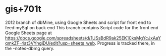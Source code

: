 # gis+701t
2012 branch of dbMine, using Google Sheets and script for front end to feed mySql on back end
This branch contains Script code for the front end Google Sheets page at https://docs.google.com/spreadsheets/d/1USsBdR9ak25EK10ksMgYcJxAaYqmkZF-4at3VYngjDU/edit?usp=sheets_web.
Progress is tracked there, in the -notes-dbmg query.
